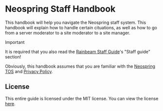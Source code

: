 # Neospring Staff Handbook

This handbook will help you navigate the Neospring staff system. This handbook will explain how to handle certain cituations, as well as how to go from a server moderator to a site moderator to a site manager.

> [!IMPORTANT]
> It is required that you also read the [Rainbeam Staff Guide](https://swmff.github.io/rainbeam_staff_guide/)'s "Staff guide" section!

Obviously, this handbook assumes that you are familiar with the [Neospring TOS](https://neospring.org/site/terms-of-service) and [Privacy Policy](https://neospring.org/site/privacy).

## License

This entire guide is licensed under the MIT license. You can view the license [here](https://github.com/swmff/rainbeam_staff_guide/tree/main/LICENSE).
